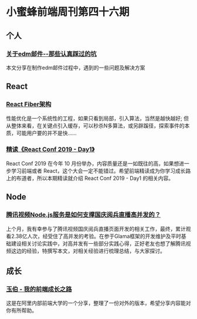 # 小蜜蜂前端周刊第四十六期

## 个人

### [关于edm邮件--那些认真踩过的坑](https://yomizhong.github.io/2019/10/17/%E5%85%B3%E4%BA%8Eedm%E9%82%AE%E4%BB%B6-%E9%82%A3%E4%BA%9B%E8%AE%A4%E7%9C%9F%E8%B8%A9%E8%BF%87%E7%9A%84%E5%9D%91/#more)

本文分享在制作edm邮件过程中，遇到的一些问题及解决方案

## React

### [React Fiber架构](https://zhuanlan.zhihu.com/p/37095662)

性能优化是一个系统性的工程，如果只看到局部，引入算法，当然是越快越好; 但从整体来看，在关键点引入缓存，可以秒杀N多算法，或另辟蹊径，探索事件的本质，可能用户要的并不是快……

### [精读《React Conf 2019 - Day1》](https://juejin.im/post/5dbf749df265da4d560910b8)

React Conf 2019 在今年 10 月份举办，内容质量还是一如既往的高，如果想进一步学习前端或者 React，这个大会一定不能错过。希望前端精读成为你学习成长路上的布道者，所以本期精读就介绍 React Conf 2019 - Day1 的相关内容。

## Node

### [腾讯视频Node.js服务是如何支撑国庆阅兵直播高并发的？](https://mp.weixin.qq.com/s/WKhALCAarFNOCQylBUryfQ)

上个月，我有幸参与了腾讯视频国庆阅兵直播页面开发的相关工作，最终，累计观看2.38亿人次，经受住了高并发的考验。在参于Glama框架的开发维护及平时基础建设相关讨论实践中，对高并发有一些部分实践心得，正好老友也想了解腾讯视频这边的经验，特撰写本文，对相关经验进行梳理总结，与大家探讨。

## 成长

### [玉伯 - 我的前端成长之路](https://www.yuque.com/yubo/morning/grow-up-at-alibaba)

这是在阿里内部前端大学的一个分享，整理了一份对外的版本，希望分享内容能对你有所帮助。